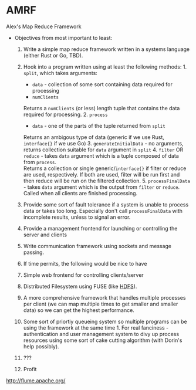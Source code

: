 AMRF
====

Alex's Map Reduce Framework


* Objectives from most important to least:
  1. Write a simple map reduce framework written in a systems language (either Rust or Go, TBD).
    1. Hook into a program written using at least the following methods:
      1. `split`, which takes arguments: 
        * `data` - collection of some sort containing data required for processing
        * `numClients` 

        Returns a `numClients` (or less) length tuple that contains the data required for processing.
      2. `process`
        * `data` - one of the parts of the tuple returned from `split`
        
        Returns an ambigous type of data (generic if we use Rust, `interface{}` if we use Go)
      3. `generateInitialData` - no arguments, returns collection suitable for `data` argument in `split`
      4. `filter` OR `reduce` - takes `data` argument which is a tuple composed of data from `process`.   
         Returns a collection or single generic/`interface{}` if filter or reduce are used, respectively. If both are used, filter will be run first and then reduce will be run on the filtered collection.
      5. `processFinalData` - takes `data` argument which is the output from `filter` or `reduce`. Called when all clients are finished processing. 
    2. Provide some sort of fault tolerance if a system is unable to process data or takes too long. Especially don't call `processFinalData` with incomplete results, unless to signal an error.  
    3. Provide a management frontend for launching or controlling the server and clients
    4. Write communication framework using sockets and message passing. 
  2. If time permits, the following would be nice to have
    1. Simple web frontend for controlling clients/server
    2. Distributed Filesystem using FUSE (like [HDFS](http://hortonworks.com/hadoop/hdfs/)).
    3. A more comprehensive framework that handles multiple processes per client (we can map multiple times to get smaller and smaller data) so we can get the highest performance.
    4. Some sort of priortiy queueing system so multiple programs can be using the framework at the same time
      1. For real fanciness - authentication and user management system to divy up process resources using some sort of cake cutting algorithm (with Dorin's help possibly).
  3. ???
  4. Profit


http://flume.apache.org/
